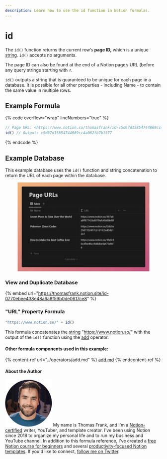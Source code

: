 ```yaml
---
description: Learn how to use the id function in Notion formulas.
---
```


# id

The `id()` function returns the current row’s **page ID,** which is a unique [string](../../formula-basics/data-types/string.md). `id()` accepts no arguments.

The page ID can also be found at the end of a Notion page’s URL (before any query strings starting with `?`.

`id()` outputs a string that is guaranteed to be unique for each page in a database. It is possible for all other properties - including Name - to contain the same value in multiple rows.

## Example Formula

{% code overflow="wrap" lineNumbers="true" %}
```jsx
// Page URL: <https://www.notion.so/thomasfrank/id-c5d67d15854744869cc4a062fb7b1377>
id() // Output: c5d67d15854744869cc4a062fb7b1377
```
{% endcode %}

## Example Database

This example database uses the `id()` function and string concatenation to return the URL of each page within the database.

<figure><img src="../../.gitbook/assets/Id Function - Notion Formulas.png" alt=""><figcaption></figcaption></figure>

### View and Duplicate Database

{% embed url="https://thomasfrank.notion.site/id-0770ebee438e48a6a8f59b0de0617ce8" %}

### "URL" Property Formula

```jsx
"https://www.notion.so/" + id()
```

This formula concatenates the [string](../../formula-basics/data-types/string.md) "https://www.notion.so/" with the output of the `id()` function using the [add](../operators/add.md) operator.

#### Other formula components used in this example:

{% content-ref url="../operators/add.md" %}
[add.md](../operators/add.md)
{% endcontent-ref %}

#### About the Author

<img src="../../.gitbook/assets/Notion Fundamentals with Thomas Frank - Avatar 2021 compressed (1).png" alt="" data-size="line"> My name is Thomas Frank, and I'm a [Notion-certified](https://www.credly.com/badges/95fae13a-17bf-4b4a-a3d2-d58c8a3e6a2a/public\_url) writer, YouTuber, and template creator. I've been using Notion since 2018 to organize my personal life and to run my business and YouTube channel. In addition to this formula reference, I've created a [free Notion course for beginners](https://thomasjfrank.com/fundamentals/) and several [productivity-focused Notion templates](https://thomasjfrank.com/templates/). If you'd like to connect, [follow me on Twitter](https://twitter.com/TomFrankly).
